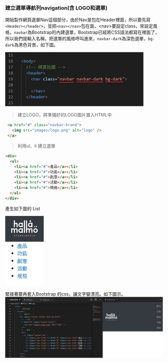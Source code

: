 ### 建立選單導航列navigation\(含 LOGO和選單\)

開始製作網頁選單Nav這個部分，由於Nav是包在Header裡面，所以要先寫`<Header></header>`，並把`<nav></nav>`包在面，&lt;nav&gt;要設定class，來設定風格，`navbar`為Bootstrap的內建選單，Bootstrap已經將CSS語法都寫在裡面了，所以我們就輸入名稱，把選單的風格呼叫進來，`navbar-dark`為深色選單，`bg-dark`為黑色背景，如下圖。

![](/assets/A01.jpg)

> 建立LOGO，將準備好的LOGO圖片置入HTML中

```html
 <a href="#" class="navbar-brand">
   <img src="images/logo.png" alt="logo" />
 </a>
```

> 利用ul、li 建立選單

```html
<div>
  <ul>
    <li><a href="#">產品</a></li>
    <li><a href="#">功能</a></li>
    <li><a href="#">創意</a></li>
    <li><a href="#">活動</a></li>
    <li><a href="#">規格</a></li>
  </ul>
</div>
```

產生如下圖的 List

![](/assets/A02_1.jpg)

緊接著要再套入Bootstrap 的css，讓文字變漂亮。如下圖示。![](/assets/A03.jpg)

